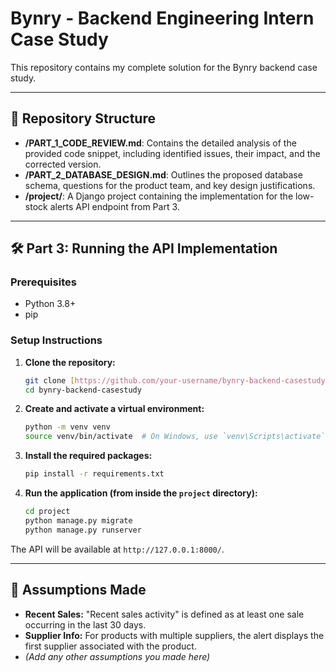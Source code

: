 # Bynry - Backend Engineering Intern Case Study

This repository contains my complete solution for the Bynry backend case study.

---

## 📂 Repository Structure

-   **/PART_1_CODE_REVIEW.md**: Contains the detailed analysis of the provided code snippet, including identified issues, their impact, and the corrected version.
-   **/PART_2_DATABASE_DESIGN.md**: Outlines the proposed database schema, questions for the product team, and key design justifications.
-   **/project/**: A Django project containing the implementation for the low-stock alerts API endpoint from Part 3.

---

## 🛠️ Part 3: Running the API Implementation

### Prerequisites

-   Python 3.8+
-   pip

### Setup Instructions

1.  **Clone the repository:**
    ```bash
    git clone [https://github.com/your-username/bynry-backend-casestudy.git](https://github.com/your-username/bynry-backend-casestudy.git)
    cd bynry-backend-casestudy
    ```

2.  **Create and activate a virtual environment:**
    ```bash
    python -m venv venv
    source venv/bin/activate  # On Windows, use `venv\Scripts\activate`
    ```

3.  **Install the required packages:**
    ```bash
    pip install -r requirements.txt
    ```

4.  **Run the application (from inside the `project` directory):**
    ```bash
    cd project
    python manage.py migrate
    python manage.py runserver
    ```
The API will be available at `http://127.0.0.1:8000/`.

---

## 🤔 Assumptions Made

-   **Recent Sales:** "Recent sales activity" is defined as at least one sale occurring in the last 30 days.
-   **Supplier Info:** For products with multiple suppliers, the alert displays the first supplier associated with the product.
-   _(Add any other assumptions you made here)_
